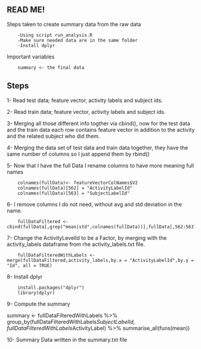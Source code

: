 READ ME!
-----------
Steps taken to create summary data from the raw data

        -Using script run_analysis.R
        -Make sure needed data are in the same folder
        -Install dplyr

Important variables

        summary <- the final data

Steps
--------------
1- Read test data; feature vector, activity labels and subject ids.

2- Read train data; feature vector, activity labels and subject ids.

3- Merging all those different info togther via cbind(), now for the test data and the train data each row contains feature vector in addition to the activity and the related subject who did them.

4- Merging the data set of test data and train data together, they have the same number of columns so I just append them by rbind()

5- Now that  I have the full Data I rename columns to have more meaning full names

        colnames(fullData)<- featureVectorColNames$V2
        colnames(fullData)[562] = "ActivityLabelId"
        colnames(fullData)[563] = "SubjectLabelId"

6- I remove columns I do not need, without avg and std deviation in the name.

        fullDataFiltered <- cbind(fullData[,grep("mean|std",colnames(fullData))],fullData[,562:563])

7- Change the ActivityLevelId to be a Factor, by merging with the activity_labels dataframe from rhe activity_labels.txt file.

        fullDataFilteredWithLabels <- merge(fullDataFiltered,activity_labels,by.x = "ActivityLabelId",by.y = "Id", all = TRUE)

8- Install dplyr 

        install.packages("dplyr")
        library(dplyr)
9- Compute the summary
 
summary <- fullDataFilteredWithLabels %>% 
        group_by(fullDataFilteredWithLabels$SubjectLabelId,fullDataFilteredWithLabels$ActivityLabel) %>% 
        summarise_all(funs(mean))
        
10- Summary Data written in the summary.txt file